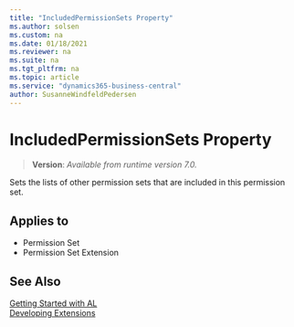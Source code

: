 ```yaml
---
title: "IncludedPermissionSets Property"
ms.author: solsen
ms.custom: na
ms.date: 01/18/2021
ms.reviewer: na
ms.suite: na
ms.tgt_pltfrm: na
ms.topic: article
ms.service: "dynamics365-business-central"
author: SusanneWindfeldPedersen
---
```

[//]: # (START>DO_NOT_EDIT)
[//]: # (IMPORTANT:Do not edit any of the content between here and the END>DO_NOT_EDIT.)
[//]: # (Any modifications should be made in the .xml files in the ModernDev repo.)
# IncludedPermissionSets Property
> **Version**: _Available from runtime version 7.0._

Sets the lists of other permission sets that are included in this permission set.

## Applies to
-   Permission Set
-   Permission Set Extension

[//]: # (IMPORTANT: END>DO_NOT_EDIT)
## See Also  
[Getting Started with AL](../devenv-get-started.md)  
[Developing Extensions](../devenv-dev-overview.md)  